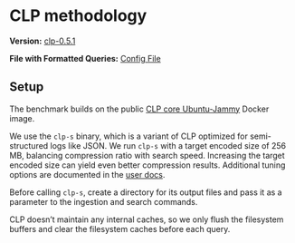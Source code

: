 # CLP methodology

**Version:** [clp-0.5.1]

**File with Formatted Queries:** [Config File]

## Setup

The benchmark builds on the public [CLP core Ubuntu-Jammy] Docker image.

We use the `clp-s` binary, which is a variant of CLP optimized for semi-structured logs like JSON.
We run `clp-s` with a target encoded size of 256 MB, balancing compression ratio with search speed.
Increasing the target encoded size can yield even better compression results. Additional tuning
options are documented in the [user docs].

Before calling `clp-s`, create a directory for its output files and pass it as a parameter to the
ingestion and search commands.

CLP doesn’t maintain any internal caches, so we only flush the filesystem buffers and clear the
filesystem caches before each query.

[CLP core Ubuntu-Jammy]: https://ghcr.io/y-scope/clp/clp-core-dependencies-x86-ubuntu-jammy
[clp-0.5.1]: https://github.com/y-scope/clp/releases/tag/v0.5.1
[Config File]: assets/clp/config.yaml
[user docs]: https://docs.yscope.com/clp/v0.5.1/user-docs/core-clp-s.html
